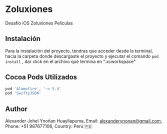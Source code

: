 # Zoluxiones
Desafío iOS Zoluxiones Peliculas

## Instalación

Para la instalación del proyecto, tendras que acceder desde la terminal, hacia la carpeta donde descargaste el proyecto y ejecutar el comando `pod install` , dar click en el archivo que termina en ".xcworkspace"

## Cocoa Pods Utilizados

```ruby
pod 'Alamofire', '~> 5.4'
pod 'SwiftyJSON' 
```

## Author

Alexander Johel Ynoñan Huayllapuma, 
Email: alexanderynonan@gmail.com, 
Phone: +51 987677106, 
Country: Perú 🇵🇪
